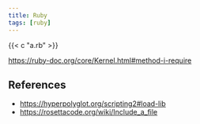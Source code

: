 ```yaml
---
title: Ruby
tags: [ruby]
---
```


{{< c "a.rb" >}}

<https://ruby-doc.org/core/Kernel.html#method-i-require>

## References

- <https://hyperpolyglot.org/scripting2#load-lib>
- <https://rosettacode.org/wiki/Include_a_file>
